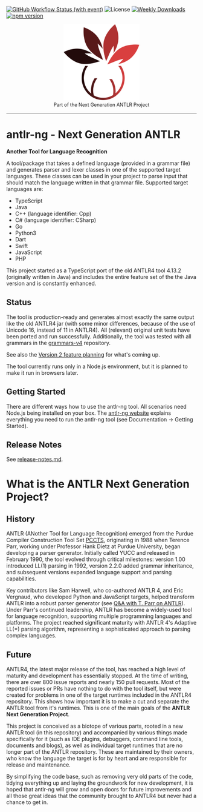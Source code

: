 [![GitHub Workflow Status (with event)](https://img.shields.io/github/actions/workflow/status/antlr-ng/antlr-ng/nodejs.yml?branch=main&style=for-the-badge&color=green&logo=github)](https://github.com/mike-lischke/antlr-ng/actions/workflows/nodejs.yml)
![License](https://img.shields.io/github/license/mike-lischke/antlr-ng?style=for-the-badge&color=lightgreen)
[![Weekly Downloads](https://img.shields.io/npm/dw/antlr-ng?style=for-the-badge&color=blue)](https://www.npmjs.com/package/antlr-ng)
[![npm version](https://img.shields.io/npm/v/antlr-ng?style=for-the-badge&color=yellow)](https://www.npmjs.com/package/antlr-ng)

<p align="center">
<img src="docs/antlr-ng-logo3.svg" title="ANTLR Next Generation" alt="antlr-ng the parser generator" style="height: 200px" /><br/>
<label style="font-size: 90%">Part of the Next Generation ANTLR Project</label>
</p>
<hr />

# antlr-ng - Next Generation ANTLR

**Another Tool for Language Recognition**

A tool/package that takes a defined language (provided in a grammar file) and generates  parser and lexer classes in one of the supported target languages. These classes can be used in your project to parse input that should match the language written in that grammar file. Supported target languages are:

- TypeScript
- Java
- C++ (language identifier: Cpp)
- C# (language identifier: CSharp)
- Go
- Python3
- Dart
- Swift
- JavaScript
- PHP

This project started as a TypeScript port of the old ANTLR4 tool 4.13.2 (originally written in Java) and includes the entire feature set of the the Java version and is constantly enhanced.

## Status

The tool is production-ready and generates almost exactly the same output like the old ANTLR4 jar (with some minor differences, because of the use of Unicode 16, instead of 11 in ANTLR4). All (relevant) original unit tests have been ported and run successfully. Additionally, the tool was tested with all grammars in the [grammars-v4](https://github.com/antlr/grammars-v4) repository.

See also the [Version 2 feature planning](https://github.com/mike-lischke/antlr-ng/issues/11) for what's coming up.

The tool currently runs only in a Node.js environment, but it is planned to make it run in browsers later.

## Getting Started

There are different ways how to use the antlr-ng tool. All scenarios need Node.js being installed on your box. The [antlr-ng website](https://www.antlr-ng.org) explains everything you need to run the antlr-ng tool (see Documentation -> Getting Started).

## Release Notes

See [release-notes.md](./release-notes.md).

# What is the ANTLR Next Generation Project?

## History

ANTLR (ANother Tool for Language Recognition) emerged from the Purdue Compiler Construction Tool Set [PCCTS](https://www.antlr2.org/history.html), originating in 1988 when Terence Parr, working under Professor Hank Dietz at Purdue University, began developing a parser generator. Initially called YUCC and released in February 1990, the tool evolved through critical milestones: version 1.00 introduced LL(1) parsing in 1992, version 2.2.0 added grammar inheritance, and subsequent versions expanded language support and parsing capabilities.

Key contributors like Sam Harwell, who co-authored ANTLR 4, and Eric Vergnaud, who developed Python and JavaScript targets, helped transform ANTLR into a robust parser generator (see [Q&A with T. Parr on ANTLR](https://dzone.com/articles/qa-with-terence-parr-on-antlr)). Under Parr's continued leadership, ANTLR has become a widely-used tool for language recognition, supporting multiple programming languages and platforms. The project reached significant maturity with ANTLR 4's Adaptive LL(*) parsing algorithm, representing a sophisticated approach to parsing complex languages.

## Future

ANTLR4, the latest major release of the tool, has reached a high level of maturity and development has essentially stopped. At the time of writing, there are over 800 issue reports and nearly 150 pull requests. Most of the reported issues or PRs have nothing to do with the tool itself, but were created for problems in one of the target runtimes included in the ANTLR4 repository. This shows how important it is to make a cut and separate the ANTLR tool from it's runtimes. This is one of the main goals of the **ANTLR Next Generation Project**.

This project is conceived as a biotope of various parts, rooted in a new ANTLR tool (in this repository) and accompanied by various things made specifically for it (such as IDE plugins, debuggers, command line tools, documents and blogs), as well as individual target runtimes that are no longer part of the ANTLR repository. These are maintained by their owners, who know the language the target is for by heart and are responsible for release and maintenance.

By simplifying the code base, such as removing very old parts of the code, tidying everything up and laying the groundwork for new development, it is hoped that antlr-ng will grow and open doors for future improvements and all those great ideas that the community brought to ANTLR4 but never had a chance to get in.
